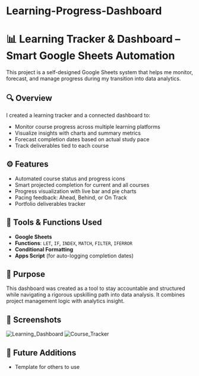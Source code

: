 # Learning-Progress-Dashboard
# 📊 Learning Tracker & Dashboard – Smart Google Sheets Automation

This project is a self-designed Google Sheets system that helps me monitor, forecast, and manage progress during my transition into data analytics.

## 🔍 Overview

I created a learning tracker and a connected dashboard to:
- Monitor course progress across multiple learning platforms
- Visualize insights with charts and summary metrics
- Forecast completion dates based on actual study pace
- Track deliverables tied to each course

## ⚙️ Features

- Automated course status and progress icons
- Smart projected completion for current and all courses
- Progress visualization with live bar and pie charts
- Pacing feedback: Ahead, Behind, or On Track
- Portfolio deliverables tracker

## 📎 Tools & Functions Used

- **Google Sheets**
- **Functions**: `LET`, `IF`, `INDEX`, `MATCH`, `FILTER`, `IFERROR`
- **Conditional Formatting**
- **Apps Script** (for auto-logging completion dates)

## 🎯 Purpose

This dashboard was created as a tool to stay accountable and structured while navigating a rigorous upskilling path into data analysis. It combines project management logic with analytics insight.

## 📸 Screenshots
![Learning_Dashboard ](https://github.com/user-attachments/assets/8594034c-a2b4-4c8b-b516-ceb4b8579b15)
![Course_Tracker](https://github.com/user-attachments/assets/4b77201f-9d80-4fc6-85e1-f9ab5df755ec)



## 🚀 Future Additions

- Template for others to use
